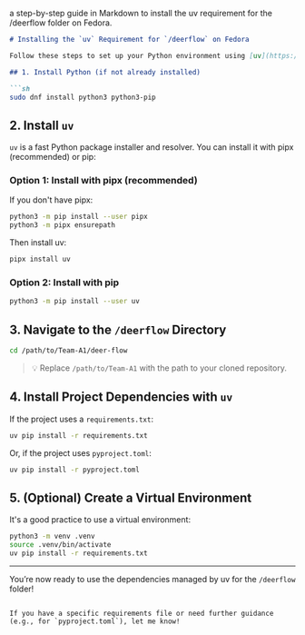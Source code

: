a step-by-step guide in Markdown to install the uv requirement for the /deerflow folder on Fedora.

```markdown
# Installing the `uv` Requirement for `/deerflow` on Fedora

Follow these steps to set up your Python environment using [uv](https://github.com/astral-sh/uv) in the `/deerflow` directory.

## 1. Install Python (if not already installed)

```sh
sudo dnf install python3 python3-pip
```

## 2. Install `uv`

`uv` is a fast Python package installer and resolver. You can install it with pipx (recommended) or pip:

### Option 1: Install with pipx (recommended)

If you don't have pipx:

```sh
python3 -m pip install --user pipx
python3 -m pipx ensurepath
```

Then install uv:

```sh
pipx install uv
```

### Option 2: Install with pip

```sh
python3 -m pip install --user uv
```

## 3. Navigate to the `/deerflow` Directory

```sh
cd /path/to/Team-A1/deer-flow
```

> 💡 Replace `/path/to/Team-A1` with the path to your cloned repository.

## 4. Install Project Dependencies with `uv`

If the project uses a `requirements.txt`:

```sh
uv pip install -r requirements.txt
```

Or, if the project uses `pyproject.toml`:

```sh
uv pip install -r pyproject.toml
```

## 5. (Optional) Create a Virtual Environment

It's a good practice to use a virtual environment:

```sh
python3 -m venv .venv
source .venv/bin/activate
uv pip install -r requirements.txt
```

---

You’re now ready to use the dependencies managed by uv for the `/deerflow` folder!
```

If you have a specific requirements file or need further guidance (e.g., for `pyproject.toml`), let me know!
